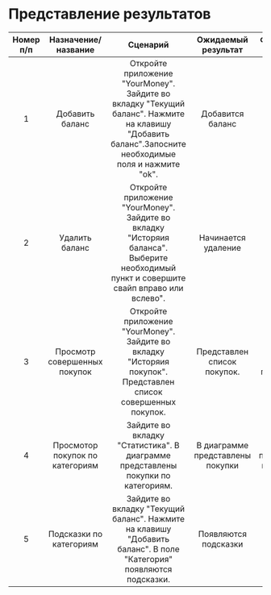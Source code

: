 # Представление результатов

| Номер п/п | Назначение/название | Сценарий | Ожидаемый результат | Фактический результат | Оценка | 
| :------: | :------: | :------: | :------: | :------: | :------: |
| 1 |Добавить баланс | Откройте приложение "YourMoney". Зайдите во вкладку "Текущий баланс". Нажмите на клавишу "Добавить баланс".Запосните необходимые поля и нажмите "ok". | Добавится баланс | Баланс добавится | Тест пройден |
| 2 | Удалить баланс | Откройте приложение "YourMoney". Зайдите во вкладку "Исторяия баланса". Выберите необходимый пункт и совершите свайп вправо или вслево". | Начинается удаление| Удаление начинается | Тест пройден |
| 3 | Просмотр совершенных покупок |Откройте приложение "YourMoney". Зайдите во вкладку "Исторяия покупок". Представлен список совершенных покупок. | Представлен список покупок. | Список покупок представлен. | Тест пройден |
| 4 | Просмотор покупок по категориям|Зайдите во вкладку "Статистика". В диаграмме представлены покупки по категориям. | В диаграмме представлены покупки | Покупки представлены в диаграмме | Тест пройден |
| 5 | Подсказки по категориям | Зайдите во вкладку "Текущий баланс". Нажмите на клавишу "Добавить баланс". В поле "Категория" появляются подсказки. | Появляются подсказки| Подсказки появляются | Тест пройден |

